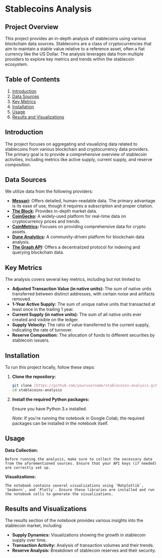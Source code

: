 

# Stablecoins Analysis

## Project Overview

This project provides an in-depth analysis of stablecoins using various blockchain data sources. Stablecoins are a class of cryptocurrencies that aim to maintain a stable value relative to a reference asset, often a fiat currency like the US Dollar. The analysis leverages data from multiple providers to explore key metrics and trends within the stablecoin ecosystem.

## Table of Contents

1. [Introduction](#introduction)
2. [Data Sources](#data-sources)
3. [Key Metrics](#key-metrics)
4. [Installation](#installation)
5. [Usage](#usage)
6. [Results and Visualizations](#results-and-visualizations)

## Introduction

The project focuses on aggregating and visualizing data related to stablecoins from various blockchain and cryptocurrency data providers. The primary goal is to provide a comprehensive overview of stablecoin activities, including metrics like active supply, current supply, and reserve composition.

## Data Sources

We utilize data from the following providers:

- **[Messari](https://messari.io/screener):** Offers detailed, human-readable data. The primary advantage is its ease of use, though it requires a subscription and proper citation.
- **[The Block](https://www.theblock.co/data/crypto-markets/spot):** Provides in-depth market data.
- **[CoinGecko](https://www.coingecko.com/):** A widely-used platform for real-time data on cryptocurrency prices and trends.
- **[CoinMetrics](https://coinmetrics.io/):** Focuses on providing comprehensive data for crypto assets.
- **[Dune Analytics](https://dune.com/home):** A community-driven platform for blockchain data analysis.
- **[The Graph API](https://thegraph.com/en/):** Offers a decentralized protocol for indexing and querying blockchain data.

## Key Metrics

The analysis covers several key metrics, including but not limited to:

- **Adjusted Transaction Value (in native units):** The sum of native units transferred between distinct addresses, with certain noise and artifacts removed.
- **1-Year Active Supply:** The sum of unique native units that transacted at least once in the trailing 1 year.
- **Current Supply (in native units):** The sum of all native units ever created and visible on the ledger.
- **Supply Velocity:** The ratio of value transferred to the current supply, indicating the rate of turnover.
- **Reserve Composition:** The allocation of funds to different securities by stablecoin issuers.

## Installation

To run this project locally, follow these steps:

1. **Clone the repository:**

    ```bash
    git clone [https://github.com/yourusername/stablecoins-analysis.git](https://github.com/SyntagmaLabs/Stable-Coins.git)
    cd stablecoins-analysis
    ```

2. **Install the required Python packages:**

    Ensure you have Python 3.x installed. 

    _Note:_ If you're running the notebook in Google Colab, the required packages can be installed in the notebook itself.

## Usage

**Data Collection:**

    Before running the analysis, make sure to collect the necessary data from the aforementioned sources. Ensure that your API keys (if needed) are correctly set up.


**Visualizations:**

    The notebook contains several visualizations using `Matplotlib`, `Seaborn`, and `Plotly`. Ensure these libraries are installed and run the notebook cells to generate the visualizations.

## Results and Visualizations

The results section of the notebook provides various insights into the stablecoin market, including:

- **Supply Dynamics:** Visualizations showing the growth in stablecoin supply over time.
- **Transaction Activity:** Analysis of transaction volumes and their trends.
- **Reserve Analysis:** Breakdown of stablecoin reserves and their security.

